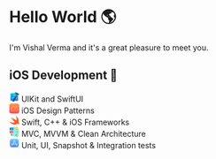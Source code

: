 # Hello World 🌎

I'm Vishal Verma and it's a great pleasure to meet you.

## **iOS Development** **📱** ##

<img src="https://github.com/vishalverma865/vishalverma865/blob/main/Xcode.png" alt="Alt Text" width="18"> UIKit and SwiftUI<br/>
 <img src="https://github.com/vishalverma865/vishalverma865/blob/main/ios.png" alt="Alt Text" width="18"> iOS Design Patterns <br/>
<img src="https://github.com/vishalverma865/vishalverma865/blob/main/Swift.png" alt="Alt Text" width="18">  Swift, C++ & iOS Frameworks  <br/>
 <img src="https://github.com/vishalverma865/vishalverma865/blob/main/Design.png" alt="Alt Text" width="18"> MVC, MVVM & Clean Architecture <br/>
<img src="https://github.com/vishalverma865/vishalverma865/blob/main/App%20Store.png" alt="Alt Text" width="18"> Unit, UI, Snapshot & Integration tests <br/>

